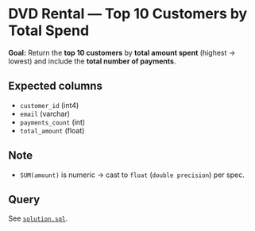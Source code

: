 # DVD Rental — Top 10 Customers by Total Spend

**Goal:** Return the **top 10 customers** by **total amount spent** (highest → lowest) and include the **total number of payments**.

## Expected columns
- `customer_id` (int4)
- `email` (varchar)
- `payments_count` (int)
- `total_amount` (float)

## Note
- `SUM(amount)` is numeric → cast to `float` (`double precision`) per spec.

## Query
See [`solution.sql`](./solution.sql).

